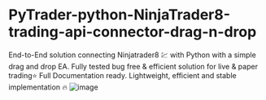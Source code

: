 # PyTrader-python-NinjaTrader8-trading-api-connector-drag-n-drop
End-to-End solution connecting Ninjatrader8 💹 with Python with a simple drag and drop EA. Fully tested bug free &amp; efficient solution for live &amp; paper trading⭐ Full Documentation ready. Lightweight, efficient and stable implementation 🔥
![image](https://github.com/TheSnowGuru/PyTrader-python-NinjaTrader8-trading-api-connector-drag-n-drop/assets/5313475/f157380f-e000-47ae-bdb3-6ce920aff107)
